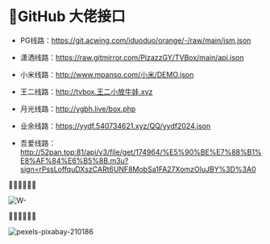 
#    🍓GitHub 大佬接口 

* PG线路：https://git.acwing.com/iduoduo/orange/-/raw/main/jsm.json

* 潇洒线路：https://raw.gitmirror.com/PizazzGY/TVBox/main/api.json

* 小米线路：http://www.mpanso.com/小米/DEMO.json

* 王二线路：http://tvbox.王二小放牛娃.xyz

* 月光线路：http://ygbh.live/box.php

* 业余线路：https://yydf.540734621.xyz/QQ/yydf2024.json

* 吾爱线路：http://52pan.top:81/api/v3/file/get/174964/%E5%90%BE%E7%88%B1%E8%AF%84%E6%B5%8B.m3u?sign=rPssLoffquDXszCARt6UNF8MobSa1FA27XomzOluJBY%3D%3A0



🐓🐓🐓🐓🐓🐓

![W-](https://github.com/alantang1977/X/assets/107459091/78d25b3c-3e94-4c44-b87b-c14472c029f8)

🦜🦜🦜🦜🦜🦜

![pexels-pixabay-210186](https://github.com/alantang1977/X/assets/107459091/a3948131-dc5f-4089-805a-272248a98b82)
